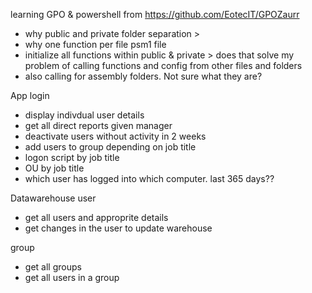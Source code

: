 

learning GPO & powershell from https://github.com/EotecIT/GPOZaurr
* why public and private folder separation >
* why one function per file
psm1 file 
* initialize all functions within public & private > does that solve my problem of calling functions and config from other files and folders 
* also calling for assembly folders. Not sure what they are?

App 
login
* display indivdual user details
* get all direct reports given manager
* deactivate users without activity in 2 weeks
* add users to group depending on job title
* logon script by job title
* OU by job title
* which user has logged into which computer. last 365 days??


Datawarehouse
user
* get all users and approprite details
* get changes in the user to update warehouse

group
* get all groups
* get all users in a group